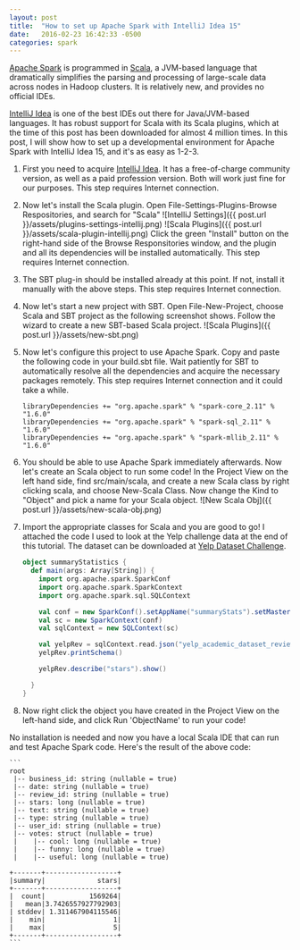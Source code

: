 ```yaml
---
layout: post
title:  "How to set up Apache Spark with IntelliJ Idea 15"
date:   2016-02-23 16:42:33 -0500
categories: spark
---
```


[Apache Spark](http://spark.apache.org/) is programmed in [Scala](http://www.scala-lang.org/), 
a JVM-based language that dramatically simplifies the parsing and processing of 
large-scale data across nodes in Hadoop clusters. It is relatively new, and provides no official IDEs.

[IntelliJ Idea](https://www.jetbrains.com/idea/) is one of the best IDEs out there for Java/JVM-based languages. It has robust
support for Scala with its Scala plugins, which at the time of this post has been downloaded
for almost 4 million times. In this post, I will show how to set up a developmental environment
for Apache Spark with IntelliJ Idea 15, and it's as easy as 1-2-3.

1.	First you need to acquire [IntelliJ Idea](https://www.jetbrains.com/idea/). It has a free-of-charge community version, as well as 
a paid profession version. Both will work just fine for our purposes. This step requires Internet connection.

2.	Now let's install the Scala plugin. Open File-Settings-Plugins-Browse Respositories, and search for "Scala"
![IntelliJ Settings]({{ post.url }}/assets/plugins-settings-intellij.png)
![Scala Plugins]({{ post.url }}/assets/scala-plugin-intellij.png)
Click the green "Install" button on the right-hand side of the Browse Responsitories window, and the plugin and all its dependencies will be
installed automatically. This step requires Internet connection.

3.	The SBT plug-in should be installed already at this point. If not, install it manually with the above steps. This step requires Internet connection.

4.	Now let's start a new project with SBT. Open File-New-Project, choose Scala and SBT project as the following screenshot shows. Follow the wizard to create a new SBT-based Scala project.
![Scala Plugins]({{ post.url }}/assets/new-sbt.png)

5.	Now let's configure this project to use Apache Spark. Copy and paste the following code in your build.sbt file. 
Wait patiently for SBT to automatically resolve all the dependencies and acquire the necessary packages remotely. This step requires Internet connection and it could take a while.

	```
	libraryDependencies += "org.apache.spark" % "spark-core_2.11" % "1.6.0"
	libraryDependencies += "org.apache.spark" % "spark-sql_2.11" % "1.6.0"
	libraryDependencies += "org.apache.spark" % "spark-mllib_2.11" % "1.6.0"
	```

6.	You should be able to use Apache Spark immediately afterwards. Now let's create an Scala object to run some code! In the Project View on the left hand side, find src/main/scala, and create a new Scala class
by right clicking scala, and choose New-Scala Class. Now change the Kind to "Object" and pick a name for your Scala object. 
![New Scala Obj]({{ post.url }}/assets/new-scala-obj.png)

7.	Import the appropriate classes for Scala and you are good to go! I attached the code I used to look at the Yelp challenge data at the end of this tutorial. The dataset can be downloaded at 
[Yelp Dataset Challenge](https://www.yelp.com/dataset_challenge).

	``` scala
	object summaryStatistics {
	  def main(args: Array[String]) {
		import org.apache.spark.SparkConf
		import org.apache.spark.SparkContext
		import org.apache.spark.sql.SQLContext

		val conf = new SparkConf().setAppName("summaryStats").setMaster("local[4]")
		val sc = new SparkContext(conf)
		val sqlContext = new SQLContext(sc)

		val yelpRev = sqlContext.read.json("yelp_academic_dataset_review.json")
		yelpRev.printSchema()

		yelpRev.describe("stars").show()

	  }
	}
	```
8. Now right click the object you have created in the Project View on the left-hand side, and click Run 'ObjectName' to run your code! 

No installation is needed and now you have a local Scala IDE that can run and test Apache Spark code. Here's the result of the above code:

	```
	root
	 |-- business_id: string (nullable = true)
	 |-- date: string (nullable = true)
	 |-- review_id: string (nullable = true)
	 |-- stars: long (nullable = true)
	 |-- text: string (nullable = true)
	 |-- type: string (nullable = true)
	 |-- user_id: string (nullable = true)
	 |-- votes: struct (nullable = true)
	 |    |-- cool: long (nullable = true)
	 |    |-- funny: long (nullable = true)
	 |    |-- useful: long (nullable = true)

	+-------+------------------+
	|summary|             stars|
	+-------+------------------+
	|  count|           1569264|
	|   mean|3.7426557927792903|
	| stddev| 1.311467904115546|
	|    min|                 1|
	|    max|                 5|
	+-------+------------------+
	```
